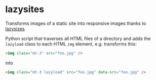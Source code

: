 # lazysites
Transforms images of a static site into responsive images thanks to [lazysizes](https://github.com/aFarkas/lazysizes).

Python script that traverses all HTML files of a directory and adds
the `lazyload` class to each HTML `img` element, e.g. transforms this:

~~~ html
<img class="mt-3" src="foo.jpg" />
~~~

into

~~~ html
<img class="mt-3 lazyload" src="foo.jpg" data-src="foo.jpg" />
~~~
